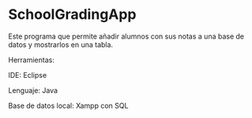 # SchoolGradingApp
 
Este programa que permite añadir alumnos con sus notas a una base de datos y mostrarlos en una tabla.

Herramientas: 

IDE: Eclipse

Lenguaje: Java

Base de datos local: Xampp con SQL 

